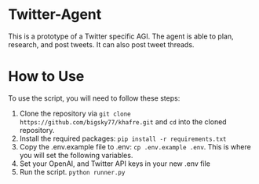 # Twitter-Agent

This is a prototype of a Twitter specific AGI.  The agent is able to plan, research, and post tweets.  It can also post tweet threads.

# How to Use<a name="how-to-use"></a>
To use the script, you will need to follow these steps:

1. Clone the repository via `git clone https://github.com/bigsky77/khafre.git` and `cd` into the cloned repository.
2. Install the required packages: `pip install -r requirements.txt`
3. Copy the .env.example file to .env: `cp .env.example .env`. This is where you will set the following variables.
4. Set your OpenAI, and Twitter API keys in your new .env file
4. Run the script. `python runner.py`
